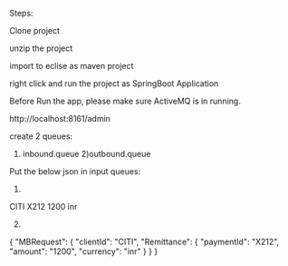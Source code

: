 Steps:

Clone project

unzip the project

import to eclise as maven project

right click and run the project as SpringBoot Application

Before Run the app, please make sure ActiveMQ is in running.

http://localhost:8161/admin

create 2 queues:
  
  1) inbound.queue
  2)outbound.queue
  
Put the below json in input queues:

1) 

<MBRequest>
    <clientId>CITI</clientId>
    <Remittance>
	<paymentId>X212</paymentId>
	<amount>1200</amount>
	<currency>inr</currency>
    </Remittance> 
</MBRequest>


  2) 
  
  {
  "MBRequest": {
    "clientId": "CITI",
    "Remittance": {
      "paymentId": "X212",
      "amount": "1200",
      "currency": "inr"
    }
  }
}
